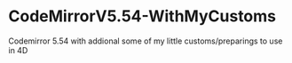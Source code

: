 # CodeMirrorV5.54-WithMyCustoms
 Codemirror 5.54 with addional some of my little customs/preparings to use in 4D
